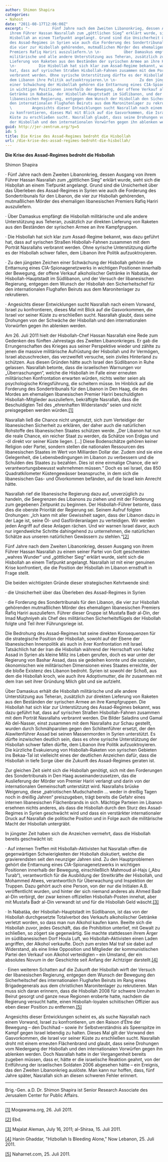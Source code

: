 ```yaml
---
author: Shimon Shapira
categories:
- Nahost
date: "2011-08-17T12:06:00Z"
excerpt: "·          Fünf Jahre nach dem Zweiten Libanonkrieg, dessen Ausgang von
  ihrem Führer Hassan Nasrallah zum „göttlichen Sieg“ erklärt wurde, sieht sich die
  Hisbollah an einem Tiefpunkt angelangt. Grund sind die Unsicherheit über das Überleben
  des Assad-Regimes in Syrien wie auch die Forderung des Sondertribunals für den Libanon,
  die vier zur Hisbollah gehörenden, mutmaßlichen Mörder des ehemaligen libanesischen
  Premiers Rafiq Hariri auszuliefern.\n \n·          Über Damaskus empfängt die Hisbollah
  militärische und alle andere Unterstützung aus Teheran, zusätzlich zur direkten
  Lieferung von Raketen aus den Beständen der syrischen Armee an ihre Kampfgruppen.\n
  \n·          Die Hisbollah hat sich klar zum Assad-Regime bekannt, was dazu geführt
  hat, dass auf syrischen Straßen Hisbollah-Fahnen zusammen mit dem Porträt Nasrallahs
  verbrannt werden. Ohne syrische Unterstützung dürfte es der Hisbollah schwer fallen,
  dem Libanon ihre Politik aufzuoktroyieren.\n \n·          Zu den jüngsten Zeichen
  einer Schwächung der Hisbollah gehören die Enttarnung eines CIA-Spionagenetzwerks
  in wichtigen Positionen innerhalb der Bewegung, der offene Verkauf alkoholischer
  Getränke in Nabatäa, der Hisbollah-Hauptstadt im Südlibanon, und der Versuch der
  libanesischen Regierung, entgegen dem Wunsch der Hisbollah den Sicherheitschef für
  den internationalen Flughafen Beiruts aus dem Maronitenlager zu rekrutieren.\n \n·
  \         Angesichts dieser Entwicklungen sucht Nasrallah nach einem Vorwand, Israel
  zu konfrontieren, dieses Mal mit Blick auf die Gasvorkommen, die Israel vor seiner
  Küste zu erschließen sucht. Nasrallah glaubt, dass seine Drohungen von der Schwäche
  der Hisbollah und den internationalen Vorwürfen gegen ihn ablenken werden."
guid: http://jer-zentrum.org/?p=5
id: 5
title: Die Krise des Assad-Regimes bedroht die Hisbollah
url: /die-krise-des-assad-regimes-bedroht-die-hisbollah/
---
```



**Die Krise des Assad-Regimes bedroht die Hisbollah**

 

Shimon Shapira

 

 

· Fünf Jahre nach dem Zweiten Libanonkrieg, dessen Ausgang von ihrem Führer Hassan Nasrallah zum „göttlichen Sieg“ erklärt wurde, sieht sich die Hisbollah an einem Tiefpunkt angelangt. Grund sind die Unsicherheit über das Überleben des Assad-Regimes in Syrien wie auch die Forderung des Sondertribunals für den Libanon, die vier zur Hisbollah gehörenden, mutmaßlichen Mörder des ehemaligen libanesischen Premiers Rafiq Hariri auszuliefern.

 

· Über Damaskus empfängt die Hisbollah militärische und alle andere Unterstützung aus Teheran, zusätzlich zur direkten Lieferung von Raketen aus den Beständen der syrischen Armee an ihre Kampfgruppen.

 

· Die Hisbollah hat sich klar zum Assad-Regime bekannt, was dazu geführt hat, dass auf syrischen Straßen Hisbollah-Fahnen zusammen mit dem Porträt Nasrallahs verbrannt werden. Ohne syrische Unterstützung dürfte es der Hisbollah schwer fallen, dem Libanon ihre Politik aufzuoktroyieren.

 

· Zu den jüngsten Zeichen einer Schwächung der Hisbollah gehören die Enttarnung eines CIA-Spionagenetzwerks in wichtigen Positionen innerhalb der Bewegung, der offene Verkauf alkoholischer Getränke in Nabatäa, der Hisbollah-Hauptstadt im Südlibanon, und der Versuch der libanesischen Regierung, entgegen dem Wunsch der Hisbollah den Sicherheitschef für den internationalen Flughafen Beiruts aus dem Maronitenlager zu rekrutieren.

 

· Angesichts dieser Entwicklungen sucht Nasrallah nach einem Vorwand, Israel zu konfrontieren, dieses Mal mit Blick auf die Gasvorkommen, die Israel vor seiner Küste zu erschließen sucht. Nasrallah glaubt, dass seine Drohungen von der Schwäche der Hisbollah und den internationalen Vorwürfen gegen ihn ablenken werden.

 

 

Am 26. Juli 2011 hielt der Hisbollah-Chef Hassan Nasrallah eine Rede zum Gedenken des fünften Jahrestags des Zweiten Libanonkrieges. Er gab die Errungenschaften des Krieges aus seiner Perspektive wieder und zählte zu jenen die massive militärische Aufrüstung der Hisbollah und ihr Vermögen, Israel abzuschrecken, das verzweifelt versuche, sein ziviles Hinterland zu schützen. Aus diesen Gründen hätte auch Israel den Südlibanon in Ruhe gelassen. Nasrallah betonte, dass die israelischen Warnungen vor „Überraschungen“, welche die Hisbollah im Falle einer erneuten militärischen Konfrontation erwarten würden, nichts weiter seien als psychologische Kriegsführung, die scheitern müsse. Im Hinblick auf die Forderung des Sondertribunals für den Libanon in Den Haag, die des Mordes am ehemaligen libanesischen Premier Hariri beschuldigten Hisbollah-Mitglieder auszuliefern, bekräftigte Nasrallah, dass die Beschuldigten Teil des „ehrenhaften Widerstands“ seien und nicht preisgegeben werden würden.[\[1\]]("#_edn1")

 

Nasrallah ließ die Chance nicht ungenutzt, sich zum Verteidiger der libanesischen Sicherheit zu erklären, der daher auch die natürlichen Rohstoffe des libanesischen Staates schützen werde. „Der Libanon hat nun die reale Chance, ein reicher Staat zu werden, da Schätze von Erdgas und -öl direkt vor seiner Küste liegen. \[…\] Diese Bodenschätze gehören keiner Religion oder Partei, sondern stellen die nationalen Ressourcen des libanesischen Staates im Wert von Milliarden Dollar dar. Zudem sind sie eine Gelegenheit, die Lebensbedingungen im Libanon zu verbessern und die Schulden des Staates zu bezahlen. Dies ist eine einmalige Chance, die wir verantwortungsbewusst wahrnehmen müssen.“ Doch es sei Israel, das 850 Quadratkilometer Küstengewässer beanspruche, in dem sich die libanesischen Gas- und Ölvorkommen befänden, auf die Israel kein Anrecht hätte.

 

Nasrallah rief die libanesische Regierung dazu auf, unverzüglich zu handeln, die Seegrenzen des Libanons zu ziehen und mit der Förderung zum gegebenen Zeitpunkt zu beginnen. Der Hisbollah-Führer betonte, dass dies die oberste Priorität der Regierung sei. Seinem Aufruf folgten Drohungen: „Ich kann mit aller Gewissheit sagen, dass der Libanon dazu in der Lage ist, seine Öl- und Gasförderanlagen zu verteidigen. Wir werden jeden Angriff auf diese Anlagen rächen. Und wir warnen Israel davor, auch nur irgendwelche Schritte dahingehend zu unternehmen, die natürlichen Schätze aus unseren natürlichen Gewässern zu stehlen.“[\[2\]]("#_edn2")

 

Fünf Jahre nach dem Zweiten Libanonkrieg, dessen Ausgang von ihrem Führer Hassan Nasrallah zu einem seiner Partei von Gott geschenkten „wahres Wunder“ und „göttlicher Sieg“ erklärt wurde, sieht sich die Hisbollah an einem Tiefpunkt angelangt. Nasrallah ist mit einer genuinen Krise konfrontiert, die die Position der Hisbollah im Libanon ernsthaft in Frage stellt.

 

Die beiden wichtigsten Gründe dieser strategischen Kehrtwende sind:

 

· die Unsicherheit über das Überleben des Assad-Regimes in Syrien

 

· die Forderung des Sondertribunals für den Libanon, die vier zur Hisbollah gehörenden mutmaßlichen Mörder des ehemaligen libanesischen Premiers Rafiq Hariri auszuliefern. Führer dieser Gruppe ist Mustafa Badr al-Din, der Imad Mughniyeh als Chef des militärischen Sicherheitsflügels der Hisbollah folgte und Teil ihrer Führungsriege ist.

 

Die Bedrohung des Assad-Regimes hat seine direkten Konsequenzen für die strategische Position der Hisbollah, sowohl auf der Ebene der libanesischen Innenpolitik als auch in ihrer Konfrontation mit Israel. Tatsächlich hat der Iran die Hisbollah während der Herrschaft von Hafez Assad in Syrien als kleine Miliz ins Leben gerufen, doch es war unter der Regierung von Bashar Assad, dass sie gedeihen konnte und die sozialen, ökonomischen wie militärischen Dimensionen eines Staates erreichte, der die bloße Existenz des Libanon bedroht. Syrien ist sowohl der Schoß, aus dem die Hisbollah kroch, wie auch ihre Adoptivmutter, die ihr zusammen mit dem Iran seit ihrer Gründung Milch gibt und sie aufzieht.

 

Über Damaskus erhält die Hisbollah militärische und alle andere Unterstützung aus Teheran, zusätzlich zur direkten Lieferung von Raketen aus den Beständen der syrischen Armee an ihre Kampfgruppen. Die Hisbollah hat sich klar zur Unterstützung des Assad-Regimes bekannt, was dazu geführt hat, dass auf syrischen Straßen Hisbollah-Fahnen zusammen mit dem Porträt Nasrallahs verbrannt werden. Die Bilder Saladins und Gamal Ab del-Nasser, einst zusammen mit dem Nasrallahs zur Schau gestellt, wurden durch Schmähparolen gegen den Schiitenführer ersetzt, der den Alawitenführer Assad bei seinen Massenmorden in Syrien unterstützt. Es dürfte inzwischen deutlich sein, dass es ohne syrische Unterstützung der Hisbollah schwer fallen dürfte, dem Libanon ihre Politik aufzuoktroyieren. Die kürzliche Evakuierung von Hisbollah-Raketen von syrischen Gebieten ins Bekaa-Tal ist vielleicht eines der deutlichen Anzeichen dafür, dass die Hisbollah in tiefe Sorge über die Zukunft des Assad-Regimes geraten ist.

 

Zur gleichen Zeit sieht sich die Hisbollah genötigt, sich mit den Forderungen des Sondertribunals in Den Haag auseinanderzusetzen, das die Auslieferung der Mörder von Premier Hariri verlangt und darin von der internationalen Gemeinschaft unterstützt wird. Nasrallahs brüske Weigerung, diese „patriotischen Mudschahedin … weder in dreißig Tagen noch in dreißig Jahren“ preiszugeben, trägt bereits die Gefahr eines internen libanesischen Flächenbrands in sich. Mächtige Parteien im Libanon ersehnen nichts anderes, als dass die Hisbollah durch den Sturz des Assad-Regimes in Syrien geschwächt wird und dass ein verstärkter internationaler Druck auf Nasrallah die politische Position und in Folge auch die militärische Macht der Hisbollah untergräbt.

 

In jüngster Zeit haben sich die Anzeichen vermehrt, dass die Hisbollah bereits geschwächt ist:

 

· Auf internen Treffen mit Hisbollah-Aktivisten hat Nasrallah offen die gegenwärtigen Schwierigkeiten der Hisbollah diskutiert, welche die gravierendsten seit den neunziger Jahren sind. Zu den Hauptproblemen gehört die Enttarnung eines CIA-Spionagenetzwerks in wichtigen Positionen innerhalb der Bewegung, einschließlich Mahmoud al-Hajs („Abu Turab“), verantwortlich für die Ausbildung der Streitkräfte der Hisbollah, und Mohammed Atwes, verantwortlich für Überwachung und Inspektion der Truppen. Dazu gehört auch eine Person, von der nur die Initialen A.B. veröffentlicht wurden, und hinter der sich niemand anderes als Ahmed Badr al-Din verbirgt, der zwar keinen offiziellen Hisbollah-Posten innehat, aber mit Mustafa Badr al-Din verwandt ist und für die Hisbollah Geld wäscht.[\[3\]]("#_edn3")

 

· In Nabatäa, der Hisbollah-Hauptstadt im Südlibanon, ist das von der Hisbollah durchgesetzte Totalverbot des Verkaufs alkoholischer Getränke verletzt worden, so dass man nun Alkohol kaufen kann. Beeilte sich die Hisbollah zuvor, jedes Geschäft, das die Prohibition unterlief, mit Gewalt zu schließen, so zögert sie gegenwärtig. Sie machte stattdessen ihrem Ärger im südlibanesischen Dorf Houla Luft, wo Hisbollah-Aktivisten einen Laden angriffen, der Alkohol verkaufte. Doch zum ersten Mal traf sie dabei auf Widerstand, als eine linke Opposition und Mitglieder der kommunistischen Partei den Verkauf von Alkohol verteidigten – ein Umstand, der ein absolutes Novum in der Geschichte seit Anfang der Achtziger darstellt.[\[4\]]("#_edn4")

 

· Einen weiteren Schatten auf die Zukunft der Hisbollah wirft der Versuch der libanesischen Regierung, entgegen dem Wunsch der Bewegung den Sicherheitschef des internationalen Flughafen Beiruts im Rang eines Brigadegenerals aus dem christlichen Maronitenlager zu rekrutieren. Man muss sich daran erinnern, dass die Hisbollah 2008 für schwere Unruhen in Beirut gesorgt und ganze neue Regionen eroberte hatte, nachdem die Regierung versucht hatte, einen Hisbollah-loyalen schiitischen Offizier aus eben dieser Position zu entfernen.[\[5\]]("#_edn5")

 

Angesichts dieser Entwicklungen scheint es, als suche Nasrallah nach einem Vorwand, Israel zu konfrontieren, um den Raison d’Être der Bewegung – den Dschihad – sowie ihr Selbstverständnis als Speerspitze im Kampf gegen Israel lebendig zu halten. Dieses Mal gilt der Vorwand den Gasvorkommen, die Israel vor seiner Küste zu erschließen sucht. Nasrallah droht mit einem erneuten Flächenbrand und glaubt, dass seine Drohungen vom Niedergang der Hisbollah und den internationalen Vorwürfen gegen ihn ablenken werden. Doch Nasrallah hatte in der Vergangenheit bereits zugeben müssen, dass er, hätte er die israelische Reaktion geahnt, von der Entführung der israelischen Soldaten 2006 abgesehen hätte – ein Ereignis, das den Zweiten Libanonkrieg auslöste. Man kann nur hoffen, dass, fünf Jahre später, Nasrallah sich an diesen schweren Fehler erinnert.

 

 

---

 

Brig.-Gen. a.D. Dr. Shimon Shapira ist Senior Research Associate des Jerusalem Center for Public Affairs.

  
  
---



[\[1\]]("#_ednref1") Moqawama.org, 26. Juli 2011.



[\[2\]]("#_ednref2") Ebd.



[\[3\]]("#_ednref3") Majalat Aleman, July 16, 2011; al-Shiraa, 15. Juli 2011.



[\[4\]]("#_ednref4") Hanin Ghaddar, "Hizbollah Is Bleeding Alone," Now Lebanon, 25. Juli 2011.



[\[5\]]("#_ednref5") Naharnet.com, 25. Juli 2011.


